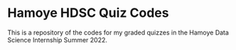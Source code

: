 # Hamoye HDSC Quiz Codes
This is a repository of the codes for my graded quizzes in the Hamoye Data Science Internship Summer 2022.

